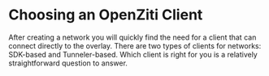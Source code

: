 # Choosing an OpenZiti Client

After creating a network you will quickly find the need for a client that can connect directly to the overlay.
There are two types of clients for networks: SDK-based and Tunneler-based.  Which client is right for you is a
relatively straightforward question to answer.